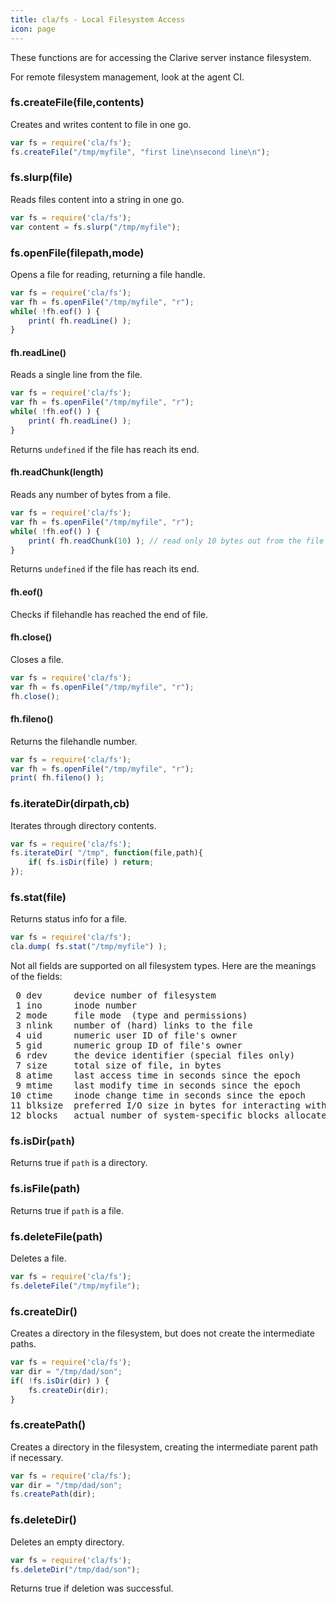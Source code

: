 ```yaml
---
title: cla/fs - Local Filesystem Access
icon: page
---
```


These functions are for accessing the Clarive
server instance filesystem. 

For remote filesystem management, look at
the agent CI. 

### fs.createFile(file,contents)

Creates and writes content to file in one go.

```javascript
var fs = require('cla/fs');
fs.createFile("/tmp/myfile", "first line\nsecond line\n");
```

### fs.slurp(file)

Reads files content into a string in one go.

```javascript
var fs = require('cla/fs');
var content = fs.slurp("/tmp/myfile");
```

### fs.openFile(filepath,mode)

Opens a file for reading, returning
a file handle. 

```javascript
var fs = require('cla/fs');
var fh = fs.openFile("/tmp/myfile", "r");
while( !fh.eof() ) {
    print( fh.readLine() );
}
```

#### fh.readLine()

Reads a single line from the file.

```javascript
var fs = require('cla/fs');
var fh = fs.openFile("/tmp/myfile", "r");
while( !fh.eof() ) {
    print( fh.readLine() );
}
```

Returns `undefined` if the file has reach its end.

#### fh.readChunk(length)

Reads any number of bytes from a file. 

```javascript
var fs = require('cla/fs');
var fh = fs.openFile("/tmp/myfile", "r");
while( !fh.eof() ) {
    print( fh.readChunk(10) ); // read only 10 bytes out from the file
}
```

Returns `undefined` if the file has reach its end.

#### fh.eof()

Checks if filehandle has reached the end of file.

#### fh.close()

Closes a file.

```javascript
var fs = require('cla/fs');
var fh = fs.openFile("/tmp/myfile", "r");
fh.close();
```

#### fh.fileno()

Returns the filehandle number. 

```javascript
var fs = require('cla/fs');
var fh = fs.openFile("/tmp/myfile", "r");
print( fh.fileno() );
```

### fs.iterateDir(dirpath,cb)

Iterates through directory contents.

```javascript
var fs = require('cla/fs');
fs.iterateDir( "/tmp", function(file,path){
    if( fs.isDir(file) ) return; 
});
```

### fs.stat(file)

Returns status info for a file.

```javascript
var fs = require('cla/fs');
cla.dump( fs.stat("/tmp/myfile") );
```

Not all fields are supported on all filesystem types. Here are the meanings of the fields:

<pre>
 0 dev      device number of filesystem
 1 ino      inode number
 2 mode     file mode  (type and permissions)
 3 nlink    number of (hard) links to the file
 4 uid      numeric user ID of file's owner
 5 gid      numeric group ID of file's owner
 6 rdev     the device identifier (special files only)
 7 size     total size of file, in bytes
 8 atime    last access time in seconds since the epoch
 9 mtime    last modify time in seconds since the epoch
10 ctime    inode change time in seconds since the epoch
11 blksize  preferred I/O size in bytes for interacting with the file (may vary from file to file)
12 blocks   actual number of system-specific blocks allocated on disk (often, but not always, 512 bytes each)
</pre>

### fs.isDir(`path`)

Returns true if `path` is a directory.

### fs.isFile(path)

Returns true if `path` is a file.

### fs.deleteFile(path)

Deletes a file.

```javascript
var fs = require('cla/fs');
fs.deleteFile("/tmp/myfile");
```

### fs.createDir()

Creates a directory in the filesystem,
but does not create the intermediate paths.

```javascript
var fs = require('cla/fs');
var dir = "/tmp/dad/son";
if( !fs.isDir(dir) ) {
    fs.createDir(dir);
}
```

### fs.createPath()

Creates a directory in the filesystem,
creating the intermediate parent path if necessary. 

```javascript
var fs = require('cla/fs');
var dir = "/tmp/dad/son";
fs.createPath(dir);
```

### fs.deleteDir()

Deletes an empty directory. 

```javascript
var fs = require('cla/fs');
fs.deleteDir("/tmp/dad/son");
```

Returns true if deletion was successful. 
